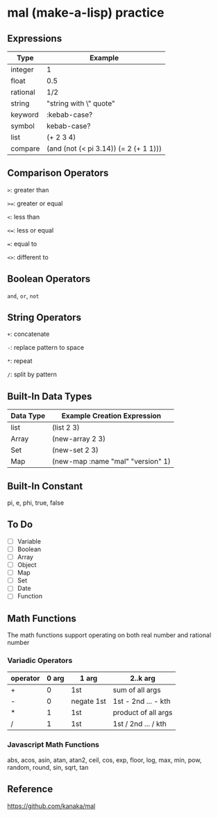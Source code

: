 # mal (make-a-lisp) practice

## Expressions

| Type     | Example                               |
| -------- | ------------------------------------- |
| integer  | 1                                     |
| float    | 0.5                                   |
| rational | 1/2                                   |
| string   | "string with \\" quote"               |
| keyword  | :kebab-case?                          |
| symbol   | kebab-case?                           |
| list     | (+ 2 3 4)                             |
| compare  | (and (not (< pi 3.14)) (= 2 (+ 1 1))) |

## Comparison Operators

`>`: greater than

`>=`: greater or equal

`<`: less than

`<=`: less or equal

`=`: equal to

`<>`: different to

## Boolean Operators

`and`, `or`, `not`

## String Operators

`+`: concatenate

`-`: replace pattern to space

`*`: repeat

`/`: split by pattern

## Built-In Data Types

| Data Type | Example Creation Expression       |
| --------- | --------------------------------- |
| list      | (list 2 3)                        |
| Array     | (new-array 2 3)                   |
| Set       | (new-set 2 3)                     |
| Map       | (new-map :name "mal" "version" 1) |

## Built-In Constant

pi, e, phi, true, false

## To Do

- [ ] Variable
- [ ] Boolean
- [ ] Array
- [ ] Object
- [ ] Map
- [ ] Set
- [ ] Date
- [ ] Function

## Math Functions

The math functions support operating on both real number and rational number

### Variadic Operators

| operator | 0 arg | 1 arg      | 2..k arg            |
| -------- | ----- | ---------- | ------------------- |
| +        | 0     | 1st        | sum of all args     |
| -        | 0     | negate 1st | 1st - 2nd ... - kth |
| \*       | 1     | 1st        | product of all args |
| /        | 1     | 1st        | 1st / 2nd ... / kth |

### Javascript Math Functions

abs, acos, asin, atan, atan2, ceil, cos, exp, floor, log, max, min, pow, random, round, sin, sqrt, tan

## Reference

https://github.com/kanaka/mal
